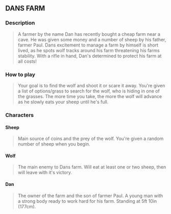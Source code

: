## DANS FARM
### Description
> A farmer by the name Dan has recently bought a cheap farm near a cave. He was  given some money and a number of sheep by his father, farmer Paul. Dans excitement to manage a farm by himself is short lived, as he spots wolf tracks around his farm threatening his farms stability. With a rifle in hand, Dan's determined to protect his farm at all costs!

### How to play
> Your goal is to find the wolf and shoot it or scare it away. You're given a list of options/grass to search for the wolf, who is hiding in one of the grasses. The more time you take, the more the wolf will advance as he slowly eats your sheep until he's full.

### Characters
#### Sheep
> Main source of coins and the prey of the wolf. You're given a random number of sheep when you begin.
#### Wolf
> The main enemy to Dans farm. Will eat at least one or two sheep, then will leave with it's victory.
#### Dan
> The owner of the farm and the son of farmer Paul. A young man with a strong body ready to work hard for his farm. Standing at 5ft 10in (177cm).